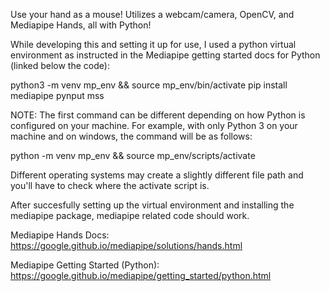 Use your hand as a mouse! Utilizes a webcam/camera, OpenCV, and Mediapipe Hands, all with Python!

While developing this and setting it up for use, I used a python virtual environment as instructed in the Mediapipe getting started docs for Python (linked below the code):

python3 -m venv mp_env && source mp_env/bin/activate
pip install mediapipe pynput mss

NOTE: The first command can be different depending on how Python is configured on your machine. For example, with only Python 3 on your machine and on windows, the command will be as follows:

python -m venv mp_env && source mp_env/scripts/activate

Different operating systems may create a slightly different file path and you'll have to check where the activate script is.

After succesfully setting up the virtual environment and installing the mediapipe package, mediapipe related code should work.

Mediapipe Hands Docs:
https://google.github.io/mediapipe/solutions/hands.html

Mediapipe Getting Started (Python):
https://google.github.io/mediapipe/getting_started/python.html
